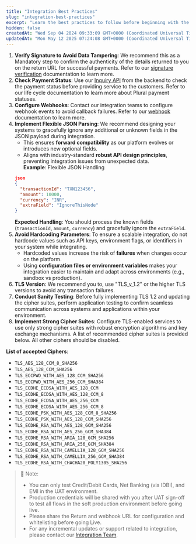 ```yaml
---
title: "Integration Best Practices"
slug: "integration-best-practices"
excerpt: "Learn the best practices to follow before beginning with the integration."
hidden: false
createdAt: "Wed Sep 04 2024 09:33:09 GMT+0000 (Coordinated Universal Time)"
updatedAt: "Mon May 12 2025 07:24:08 GMT+0000 (Coordinated Universal Time)"
---
```

1. **Verify Signature to Avoid Data Tampering**: We recommend this as a Mandatory step to confirm the authenticity of the details returned to you on the return URL for successful payments. Refer to our <a href="https://developer.pluralonline.com/v2.0/docs/webhook-signature-verification" target="_blank">signature verification</a> documentation to learn more.
2. **Check Payment Status**: Use our <a href="https://developer.pluralonline.com/v2.0/reference/payment-inquiry-refund" target="_blank">Inquiry API</a> from the backend to check the payment status before providing service to the customers. Refer to our life cycle documentation to learn more about Plural payment statuses.
3. **Configure Webhooks**: Contact our integration teams to configure webhook events to avoid callback failures. Refer to our <a href="https://developer.pluralonline.com/v2.0/docs/developer-tools-webhook" target="_blank">webhook</a> documentation to learn more.
4. **Implement Flexible JSON Parsing**:  We recommend designing your systems to gracefully ignore any additional or unknown fields in the JSON payload during integration. 
   - This ensures **forward compatibility** as our platform evolves or introduces new optional fields.
   - Aligns with industry-standard **robust API design principles**, preventing integration issues from unexpected data.  
     **Example**: Flexible JSON Handling
   ```json Incoming Request Example
   json  
   {  
     "transactionId": "TXN123456",  
     "amount": 10000,  
     "currency": "INR",  
     "extraField": "IgnoreThisNode"  
   }
   ```
   **Expected Handling**: You should process the known fields (`transactionId`, `amount`, `currency`) and gracefully ignore the `extraField`.
5. **Avoid Hardcoding Parameters**: To ensure a scalable integration, do not hardcode values such as API keys, environment flags, or identifiers in your system while integrating.
   - Hardcoded values increase the risk of **failures** when changes occur on the platform.
   - Using **configuration files or environment variables** makes your integration easier to maintain and adapt across environments (e.g., sandbox vs production).
6. **TLS Version**: We recommend you to, use "TLS_v_1.2" or the higher TLS versions to avoid any transaction failures.
7. **Conduct Sanity Testing**: Before fully implementing TLS 1.2 and updating the cipher suites, perform application testing to confirm seamless communication across systems and applications within your environment.
8. **Implement Strong Cipher Suites**: Configure TLS-enabled services to use only strong cipher suites with robust encryption algorithms and key exchange mechanisms. A list of recommended cipher suites is provided below. All other ciphers should be disabled.

**List of accepted Ciphers**:

- `TLS_AES_128_CCM_8_SHA256`
- `TLS_AES_128_CCM_SHA256`
- `TLS_ECCPWD_WITH_AES_128_CCM_SHA256`
- `TLS_ECCPWD_WITH_AES_256_CCM_SHA384`
- `TLS_ECDHE_ECDSA_WITH_AES_128_CCM`
- `TLS_ECDHE_ECDSA_WITH_AES_128_CCM_8`
- `TLS_ECDHE_ECDSA_WITH_AES_256_CCM`
- `TLS_ECDHE_ECDSA_WITH_AES_256_CCM_8`
- `TLS_ECDHE_PSK_WITH_AES_128_CCM_8_SHA256`
- `TLS_ECDHE_PSK_WITH_AES_128_CCM_SHA256`
- `TLS_ECDHE_RSA_WITH_AES_128_GCM_SHA256`
- `TLS_ECDHE_RSA_WITH_AES_256_GCM_SHA384`
- `TLS_ECDHE_RSA_WITH_ARIA_128_GCM_SHA256`
- `TLS_ECDHE_RSA_WITH_ARIA_256_GCM_SHA384`
- `TLS_ECDHE_RSA_WITH_CAMELLIA_128_GCM_SHA256`
- `TLS_ECDHE_RSA_WITH_CAMELLIA_256_GCM_SHA384`
- `TLS_ECDHE_RSA_WITH_CHACHA20_POLY1305_SHA256`

> 📘 Note:
> 
> - You can only test Credit/Debit Cards, Net Banking (via IDBI), and EMI in the UAT environment.
> - Production credentials will be shared with you after UAT sign-off to test all flows in the soft production environment before going live.
> - Please share the Return and webhook URL for configuration and whitelisting before going Live.
> - For any incremental updates or support related to integration, please contact our <a href="mailto:pgintegration@pinelabs.com">Integration Team</a>.
